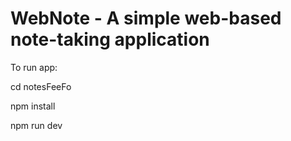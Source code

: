 # WebNote - A simple web-based note-taking application

To run app:

cd notesFeeFo

npm install

npm run dev